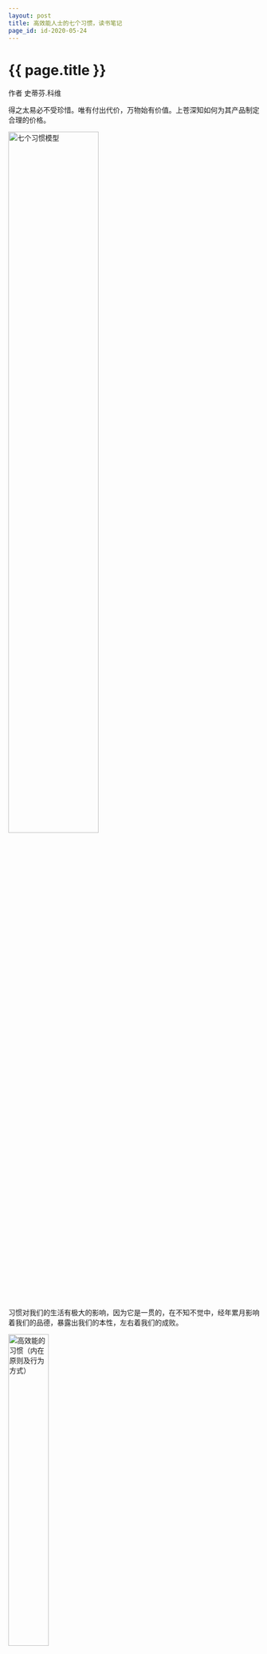 ```yaml
---
layout: post
title: 高效能人士的七个习惯，读书笔记
page_id: id-2020-05-24
---
```


<h1 class="title">{{ page.title }}</h1>

作者 史蒂芬.科维

得之太易必不受珍惜。唯有付出代价，万物始有价值。上苍深知如何为其产品制定合理的价格。

<p class="post-image">
  <img src="/resources/figures/2020-05-24-七个习惯模型.jpeg" alt="七个习惯模型" width="60%">
</p>

习惯对我们的生活有极大的影响，因为它是一贯的，在不知不觉中，经年累月影响着我们的品德，暴露出我们的本性，左右着我们的成败。

<p class="post-image">
  <img src="/resources/figures/2020-05-24-高效能的习惯（内在原则及行为方式）.jpeg" alt="高效能的习惯（内在原则及行为方式）" width="40%">
</p>

本书将习惯定义为“知识”、“技巧”与“意愿”相互交织的结果。知识理论的范畴，指点“做什么”及“为何做”；技巧告诉我们“如何做”；意愿促使“想要做”。要养成一种习惯，三者缺一不可。

七个习惯让我们依次经历“成熟模式” -- 由依赖到独立，再到互赖，不断进步。

《高效能人士的七个习惯》要阐述的内容是一种新的思想水平，它强调以原则为中心，以品德为基础，要求“由内而外”地实现个人效能和人际效能。七个习惯以符合自然法则的思维方式为基础，本书将这个自然法则称为“产出/产能平衡”（P/PC Balance）的原则。

效能在于产出与产能的平衡。

<p class="post-image">
  <img src="/resources/figures/2020-05-24-消极被动模式.jpeg" alt="消极被动模式" width="50%">
</p>

<p class="post-image">
  <img src="/resources/figures/2020-05-24-积极主动模式.jpeg" alt="积极主动模式" width="50%">
</p>

刺激与回应之间，人有选择的自由。选择的自由包括人类特有的四种天赋。自我意识；想象力，即超越当前现实而在头脑中进行创造的能力；良知，即明辨是非，坚持行为原则，判断思想、言行正确与否的能力；独立意志，即基于自我意识、不受外力影响而自行其是的能力。

<p class="post-image">
  <img src="/resources/figures/2020-05-24-关注圈与影响圈.jpeg" alt="关注圈与影响圈" width="50%">
</p>

每个人都有格外关注的问题，比如健康、子女、事业、工作、国债或核战争等等，这些都可以被归入“关注圈”，以区别于自己没有兴趣或不愿理会的事物。关注圈内的事物，有些可以被掌控，有些则超出个人能力范围，前者可以被圈成一个较小的“影响圈”。积极主动的人专注于“影响圈”，他们专心做自己力所能及的事，他们的能量是积极的，能够使影响圈不断扩大。


